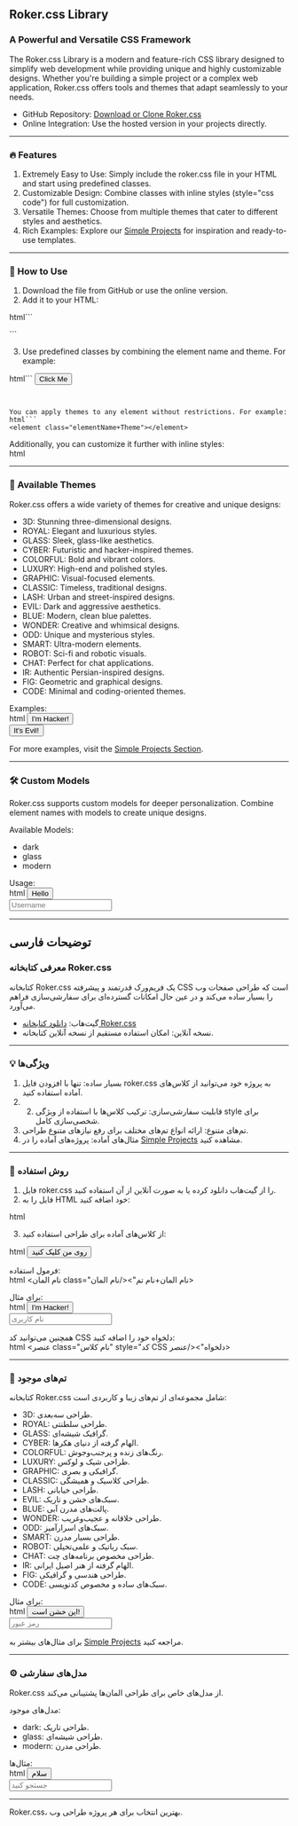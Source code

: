 ## Roker.css Library  
### A Powerful and Versatile CSS Framework  

The Roker.css Library is a modern and feature-rich CSS library designed to simplify web development while providing unique and highly customizable designs. Whether you're building a simple project or a complex web application, Roker.css offers tools and themes that adapt seamlessly to your needs.  

- GitHub Repository: [Download or Clone Roker.css](https://github.com/mr-r0ot/roker.css_library)  
- Online Integration: Use the hosted version in your projects directly.  

---

### 🔥 Features  
1. Extremely Easy to Use: Simply include the roker.css file in your HTML and start using predefined classes.  
2. Customizable Design: Combine classes with inline styles (style="css code") for full customization.  
3. Versatile Themes: Choose from multiple themes that cater to different styles and aesthetics.  
4. Rich Examples: Explore our [Simple Projects](https://github.com/mr-r0ot/roker.css_library/tree/Simple-projects) for inspiration and ready-to-use templates.  

---

### 🚀 How to Use  
1. Download the file from GitHub or use the online version.  
2. Add it to your HTML:  
  
html```
   <link rel="stylesheet" href="roker.css">
```
 
3. Use predefined classes by combining the element name and theme. For example:  

html```
   <button class="buttonROYAL">Click Me</button>
```
 

You can apply themes to any element without restrictions. For example:  
html```
<element class="elementName+Theme"></element>
```
 
Additionally, you can customize it further with inline styles:  
html
<element class="className" style="your-css-code"></element>

 

---

### 🌟 Available Themes  
Roker.css offers a wide variety of themes for creative and unique designs:  
- 3D: Stunning three-dimensional designs.  
- ROYAL: Elegant and luxurious styles.  
- GLASS: Sleek, glass-like aesthetics.  
- CYBER: Futuristic and hacker-inspired themes.  
- COLORFUL: Bold and vibrant colors.  
- LUXURY: High-end and polished styles.  
- GRAPHIC: Visual-focused elements.  
- CLASSIC: Timeless, traditional designs.  
- LASH: Urban and street-inspired designs.  
- EVIL: Dark and aggressive aesthetics.  
- BLUE: Modern, clean blue palettes.  
- WONDER: Creative and whimsical designs.  
- ODD: Unique and mysterious styles.  
- SMART: Ultra-modern elements.  
- ROBOT: Sci-fi and robotic visuals.  
- CHAT: Perfect for chat applications.  
- IR: Authentic Persian-inspired designs.  
- FIG: Geometric and graphical designs.  
- CODE: Minimal and coding-oriented themes.  

Examples:  
html
<button class="buttonCYBER">I'm Hacker!</button>  
<button class="buttonEVIL">It's Evil!</button>

 

For more examples, visit the [Simple Projects Section](https://github.com/mr-r0ot/roker.css_library/tree/Simple-projects).  

---

### 🛠️ Custom Models  
Roker.css supports custom models for deeper personalization. Combine element names with models to create unique designs.  

Available Models:  
- dark  
- glass  
- modern  

Usage:  
html
<button class="button_glass">Hello</button>  
<input class="username_dark" placeholder="Username">  

 

---

## توضیحات فارسی  

### معرفی کتابخانه Roker.css  
کتابخانه Roker.css یک فریم‌ورک قدرتمند و پیشرفته CSS است که طراحی صفحات وب را بسیار ساده می‌کند و در عین حال امکانات گسترده‌ای برای سفارشی‌سازی فراهم می‌آورد.  

- گیت‌هاب: [دانلود کتابخانه Roker.css](https://github.com/mr-r0ot/roker.css_library)  
- نسخه آنلاین: امکان استفاده مستقیم از نسخه آنلاین کتابخانه.  

---

### 💡 ویژگی‌ها  
1. بسیار ساده: تنها با افزودن فایل roker.css به پروژه خود می‌توانید از کلاس‌های آماده استفاده کنید.
2. 2. قابلیت سفارشی‌سازی: ترکیب کلاس‌ها با استفاده از ویژگی style برای شخصی‌سازی کامل.  
3. تم‌های متنوع: ارائه انواع تم‌های مختلف برای رفع نیازهای متنوع طراحی.  
4. مثال‌های آماده: پروژه‌های آماده را در [Simple Projects](https://github.com/mr-r0ot/roker.css_library/tree/Simple-projects) مشاهده کنید.  

---

### 🎯 روش استفاده  
1. فایل roker.css را از گیت‌هاب دانلود کرده یا به صورت آنلاین از آن استفاده کنید.  
2. فایل را به HTML خود اضافه کنید:  
  
html
   <link rel="stylesheet" href="roker.css">
   
 
3. از کلاس‌های آماده برای طراحی استفاده کنید:  
  
html
   <button class="buttonROYAL">روی من کلیک کنید</button>
   
 

فرمول استفاده:  
html
<نام المان class="نام المان+نام تم"></نام المان>

 
برای مثال:  
html
<button class="buttonCYBER">I'm Hacker!</button>  
<input class="username_dark" placeholder="نام کاربری">  

 

همچنین می‌توانید کد CSS دلخواه خود را اضافه کنید:  
html
<عنصر class="نام کلاس" style="کد CSS دلخواه"></عنصر>

 

---

### 🌈 تم‌های موجود  
کتابخانه Roker.css شامل مجموعه‌ای از تم‌های زیبا و کاربردی است:  
- 3D: طراحی سه‌بعدی.  
- ROYAL: طراحی سلطنتی.  
- GLASS: گرافیک شیشه‌ای.  
- CYBER: الهام گرفته از دنیای هکرها.  
- COLORFUL: رنگ‌های زنده و پرجنب‌وجوش.  
- LUXURY: طراحی شیک و لوکس.  
- GRAPHIC: گرافیکی و بصری.  
- CLASSIC: طراحی کلاسیک و همیشگی.  
- LASH: طراحی خیابانی.  
- EVIL: سبک‌های خشن و تاریک.  
- BLUE: پالت‌های مدرن آبی.  
- WONDER: طراحی خلاقانه و عجیب‌وغریب.  
- ODD: سبک‌های اسرارآمیز.  
- SMART: طراحی بسیار مدرن.  
- ROBOT: سبک رباتیک و علمی‌تخیلی.  
- CHAT: طراحی مخصوص برنامه‌های چت.  
- IR: الهام گرفته از هنر اصیل ایرانی.  
- FIG: طراحی هندسی و گرافیکی.  
- CODE: سبک‌های ساده و مخصوص کدنویسی.  

برای مثال:  
html
<button class="buttonEVIL">این خشن است!</button>  
<input class="password_glass" placeholder="رمز عبور">  

 

برای مثال‌های بیشتر به [Simple Projects](https://github.com/mr-r0ot/roker.css_library/tree/Simple-projects) مراجعه کنید.  

---

### ⚙️ مدل‌های سفارشی  
Roker.css از مدل‌های خاص برای طراحی المان‌ها پشتیبانی می‌کند.  

مدل‌های موجود:  
- dark: طراحی تاریک.  
- glass: طراحی شیشه‌ای.  
- modern: طراحی مدرن.  

مثال‌ها:  
html
<button class="button_glass">سلام</button>  
<input class="searchBox_modern" placeholder="جستجو کنید">  

 

---

Roker.css، بهترین انتخاب برای هر پروژه طراحی وب.
